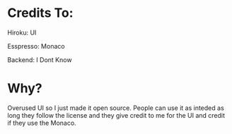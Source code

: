 # Credits To: 

Hiroku: UI 

Esspresso: Monaco 

Backend: I Dont Know 


# Why?

Overused UI so I just made it open source. People can use it as inteded as long they follow the license and they give credit to me for the UI and credit if they use the Monaco. 
